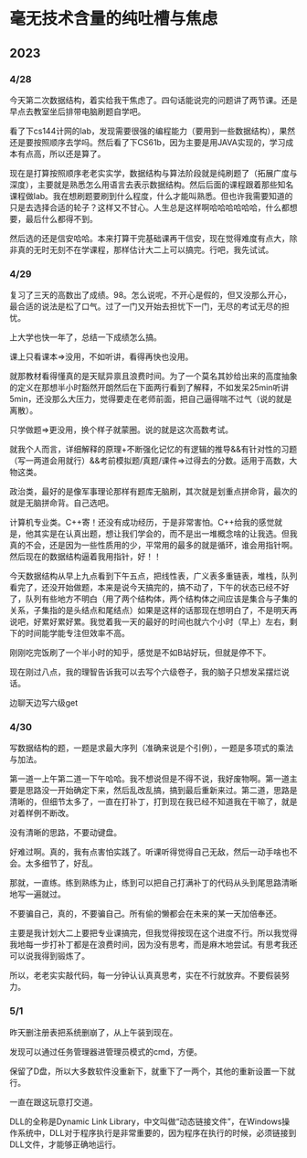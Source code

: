 # 毫无技术含量的纯吐槽与焦虑

## 2023

### 4/28

  今天第二次数据结构，着实给我干焦虑了。四句话能说完的问题讲了两节课。还是早点去教室坐后排带电脑刷题自学吧。

  看了下cs144计网的lab，发现需要很强的编程能力（要用到一些数据结构），果然还是要按照顺序去学吗。然后看了下CS61b，因为主要是用JAVA实现的，学习成本有点高，所以还是算了。

  现在是打算按照顺序老老实实学，数据结构与算法阶段就是纯刷题了（拓展广度与深度），主要就是熟悉怎么用语言去表示数据结构。然后后面的课程跟着那些知名课程做lab。我在想刷题要刷到什么程度，什么才能叫熟悉。但也许我需要知道的只是去选择合适的轮子？这样又不甘心。人生总是这样啊哈哈哈哈哈哈，什么都想要，最后什么都得不到。

  然后选的还是信安哈哈。本来打算干完基础课再干信安，现在觉得难度有点大，除非真的无时无刻不在学课程，那样估计大二上可以搞完。行吧，我先试试。

### 4/29

  复习了三天的高数出了成绩。98。怎么说呢，不开心是假的，但又没那么开心，最合适的说法是松了口气。过了一门又开始去担忧下一门，无尽的考试无尽的担忧。

  上大学也快一年了，总结一下成绩怎么搞。

  课上只看课本=>没用，不如听讲，看得再快也没用。

  就那教材看得懂真的是天赋异禀且浪费时间。为了一个莫名其妙给出来的高度抽象的定义在那想半小时豁然开朗然后在下面两行看到了解释，不如发呆25min听讲5min，还没那么大压力，觉得要走在老师前面，把自己逼得喘不过气（说的就是离散）。

  只学做题=>更没用，换个样子就蒙圈。说的就是这次高数考试。

  就我个人而言，详细解释的原理+不断强化记忆的有逻辑的推导&&有针对性的习题（写一两道会用就行）&&考前模拟题/真题/课件=>过得去的分数。适用于高数，大物这类。

  政治类，最好的是像军事理论那样有题库无脑刷，其次就是划重点拼命背，最次的就是无脑拼命背。自己选吧。

  计算机专业类。C++寄！还没有成功经历，于是非常害怕。C++给我的感觉就是，他其实是在认真出题，想让我们学会的，而不是出一堆概念啥的让我选。但我真的不会，还是因为一些性质用的少，平常用的最多的就是循环，谁会用指针啊。然后现在的数据结构逼着我用指针，好！！

  今天数据结构从早上九点看到下午五点，把线性表，广义表多重链表，堆栈，队列看完了，还没开始做题，本来是说今天搞完的，搞不动了，下午的状态已经不好了，队列有些地方不明白（用了两个结构体，两个结构体之间应该是集合与子集的关系，子集指的是头结点和尾结点）如果是这样的话那现在想明白了，不是明天再说吧，好累好累好累。我觉着我一天的最好的时间也就六个小时（早上）左右，剩下的时间能学能专注但效率不高。

  刚刚吃完饭刷了一个半小时的知乎，感觉是不如B站好玩，但就是停不下。

  现在刚过八点，我的理智告诉我可以去写个六级卷子，我的脑子只想发呆摆烂说话。

  边聊天边写六级get

### 4/30

  写数据结构的题，一题是求最大序列（准确来说是个引例），一题是多项式的乘法与加法。

  第一道一上午第二道一下午哈哈。我不想说但是不得不说，我好废物啊。第一道主要是思路没一开始确定下来，然后乱改乱搞，搞到最后重新来过。第二道，思路是清晰的，但细节太多了，一直在打补丁，打到现在我已经不知道我在干嘛了，就是对着样例不断改。

  没有清晰的思路，不要动键盘。

  好难过啊。真的，我有点害怕实践了。听课听得觉得自己无敌，然后一动手啥也不会。太多细节了，好乱。

  那就，一直练。练到熟练为止，练到可以把自己打满补丁的代码从头到尾思路清晰地写一遍就过。

  不要骗自己，真的，不要骗自己。所有偷的懒都会在未来的某一天加倍奉还。

  主要是我计划大二上要把专业课搞完，但我觉得按现在这个进度不行。所以我觉得我地每一步打补丁都是在浪费时间，因为没有思考，而是麻木地尝试。有思考我还可以说我得到锻炼了。

  所以，老老实实敲代码，每一分钟认认真真思考，实在不行就放弃。不要假装努力。

### 5/1

  昨天删注册表把系统删崩了，从上午装到现在。

  发现可以通过任务管理器进管理员模式的cmd，方便。

  保留了D盘，所以大多数软件没重新下，就重下了一两个，其他的重新设置一下就行。

  一直在跟这玩意打交道。

   DLL的全称是Dynamic Link Library，中文叫做“动态链接文件”，在Windows操作系统中，DLL对于程序执行是非常重要的，因为程序在执行的时候，必须链接到DLL文件，才能够正确地运行。

